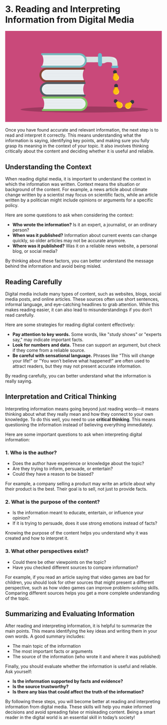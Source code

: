 # 3. Reading and Interpreting Information from Digital Media

<img src="images/reading.png" class="header">

Once you have found accurate and relevant information, the next step is to read and interpret it correctly. This means understanding what the information is saying, identifying key points, and making sure you fully grasp its meaning in the context of your topic. It also involves thinking critically about the content and deciding whether it is useful and reliable.

## Understanding the Context

When reading digital media, it is important to understand the context in which the information was written. Context means the situation or background of the content. For example, a news article about climate change written by a scientist may focus on scientific facts, while an article written by a politician might include opinions or arguments for a specific policy.

Here are some questions to ask when considering the context:

- **Who wrote the information?** Is it an expert, a journalist, or an ordinary person?
- **When was it published?** Information about current events can change quickly, so older articles may not be accurate anymore.
- **Where was it published?** Was it on a reliable news website, a personal blog, or social media?

By thinking about these factors, you can better understand the message behind the information and avoid being misled.

## Reading Carefully

Digital media include many types of content, such as websites, blogs, social media posts, and online articles. These sources often use short sentences, informal language, and eye-catching headlines to grab attention. While this makes reading easier, it can also lead to misunderstandings if you don’t read carefully.

Here are some strategies for reading digital content effectively:

- **Pay attention to key words.** Some words, like "study shows" or "experts say," may indicate important facts.
- **Look for numbers and data.** These can support an argument, but check if they come from a reliable source.
- **Be careful with sensational language.** Phrases like "This will change your life!" or "You won’t believe what happened!" are often used to attract readers, but they may not present accurate information.

By reading carefully, you can better understand what the information is really saying.

## Interpretation and Critical Thinking

Interpreting information means going beyond just reading words—it means thinking about what they really mean and how they connect to your own knowledge. To do this well, you need to use **critical thinking**. This means questioning the information instead of believing everything immediately.

Here are some important questions to ask when interpreting digital information:

### **1. Who is the author?**

- Does the author have experience or knowledge about the topic?
- Are they trying to inform, persuade, or entertain?
- Could they have a reason to be biased?

For example, a company selling a product may write an article about why their product is the best. Their goal is to sell, not just to provide facts.

### **2. What is the purpose of the content?**

- Is the information meant to educate, entertain, or influence your opinion?
- If it is trying to persuade, does it use strong emotions instead of facts?

Knowing the purpose of the content helps you understand why it was created and how to interpret it.

### **3. What other perspectives exist?**
- Could there be other viewpoints on the topic?
- Have you checked different sources to compare information?

For example, if you read an article saying that video games are bad for children, you should look for other sources that might present a different perspective, such as how video games can improve problem-solving skills. Comparing different sources helps you get a more complete understanding of the topic.

## Summarizing and Evaluating Information

After reading and interpreting information, it is helpful to summarize the main points. This means identifying the key ideas and writing them in your own words. A good summary includes:

- The main topic of the information
- The most important facts or arguments
- The source of the information (who wrote it and where it was published)

Finally, you should evaluate whether the information is useful and reliable. Ask yourself:

- **Is the information supported by facts and evidence?**
- **Is the source trustworthy?**
- **Is there any bias that could affect the truth of the information?**

By following these steps, you will become better at reading and interpreting information from digital media. These skills will help you make informed decisions and avoid spreading false or misleading content. Being a smart reader in the digital world is an essential skill in today’s society!

